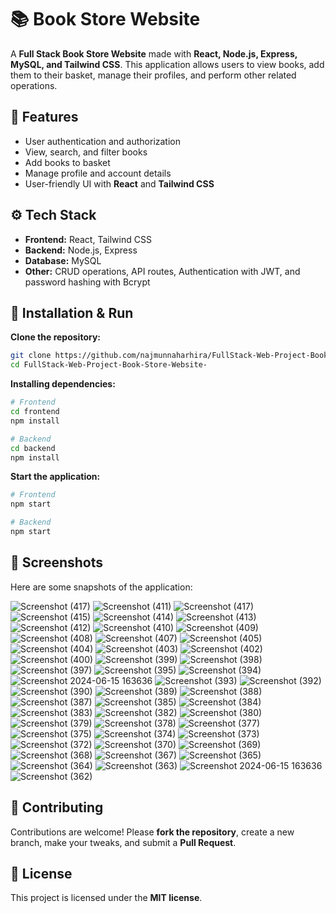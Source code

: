 

# 📚 Book Store Website

A **Full Stack Book Store Website** made with **React, Node.js, Express, MySQL, and Tailwind CSS**.
This application allows users to view books, add them to their basket, manage their profiles, and perform other related operations.


## 🌟 Features

* User authentication and authorization
* View, search, and filter books
* Add books to basket
* Manage profile and account details
* User-friendly UI with **React** and **Tailwind CSS**


## ⚙ Tech Stack

* **Frontend:** React, Tailwind CSS
* **Backend:** Node.js, Express
* **Database:** MySQL
* **Other:** CRUD operations, API routes, Authentication with JWT, and password hashing with Bcrypt


## 🏹 Installation & Run

**Clone the repository:**

```bash
git clone https://github.com/najmunnaharhira/FullStack-Web-Project-Book-Store-Website-.git
cd FullStack-Web-Project-Book-Store-Website-
```

**Installing dependencies:**

```bash
# Frontend
cd frontend
npm install

# Backend
cd backend
npm install
```

**Start the application:**

```bash
# Frontend
npm start

# Backend
npm start
```


## 📸 Screenshots

Here are some snapshots of the application:

![Screenshot (417)](https://github.com/user-attachments/assets/6bef57f8-4338-4549-8fbb-68583cbf815b)
![Screenshot (411)](https://github.com/user-attachments/assets/4b1b69d3-266b-4b0d-84e1-a55b80eea54e)
![Screenshot (417)](https://github.com/user-attachments/assets/6bef57f8-4338-4549-8fbb-68583cbf815b)
![Screenshot (415)](https://github.com/user-attachments/assets/fd38c9e4-a3d9-47a6-9b7e-d9747352fa6d)
![Screenshot (414)](https://github.com/user-attachments/assets/ff05996d-9caf-477a-beff-15bc058a561b)
![Screenshot (413)](https://github.com/user-attachments/assets/77a1c40b-a342-422d-accd-3a1500cbfa1b)
![Screenshot (412)](https://github.com/user-attachments/assets/14cf3054-cc82-4a82-a4ae-9dbc057f70d3)
![Screenshot (410)](https://github.com/user-attachments/assets/2706df05-bd42-47db-8127-a0da5e90f4a2)
![Screenshot (409)](https://github.com/user-attachments/assets/63a97e37-1081-46d4-9f0b-d052b6898554)
![Screenshot (408)](https://github.com/user-attachments/assets/17bcf58f-fc02-464e-a12b-8be11e56fef3)
![Screenshot (407)](https://github.com/user-attachments/assets/75df1188-e95e-40bd-9327-2822e5e22474)
![Screenshot (405)](https://github.com/user-attachments/assets/f7cc366e-4637-4349-929c-cc74799e181f)
![Screenshot (404)](https://github.com/user-attachments/assets/2f8db525-cb62-469e-9287-10da778197e7)
![Screenshot (403)](https://github.com/user-attachments/assets/c9b74450-72cd-4776-8df6-f8022057eb52)
![Screenshot (402)](https://github.com/user-attachments/assets/98244262-63a8-4c86-9632-4f2124b4fa29)
![Screenshot (400)](https://github.com/user-attachments/assets/e130bb8d-f5f5-480a-8259-c029797e00ab)
![Screenshot (399)](https://github.com/user-attachments/assets/4e4b4515-df65-4c0e-a41c-ca925dd0be26)
![Screenshot (398)](https://github.com/user-attachments/assets/bf02b5be-44f9-416b-b9c0-e533f4fe8b7c)
![Screenshot (397)](https://github.com/user-attachments/assets/0d4d9b0c-f915-4562-ba75-97069d6d7ac8)
![Screenshot (395)](https://github.com/user-attachments/assets/be83b652-36e5-4953-b1b4-7de61f914d8b)
![Screenshot (394)](https://github.com/user-attachments/assets/26c7d9ea-d68c-4d75-8e7e-5bbfd39ba158)
![Screenshot 2024-06-15 163636](https://github.com/user-attachments/assets/c85580de-2ada-44ea-8f42-e11eaa9ef0d0)
![Screenshot (393)](https://github.com/user-attachments/assets/972734b6-3535-4491-8092-0683c879dbeb)
![Screenshot (392)](https://github.com/user-attachments/assets/2e327b3b-3cc8-4ac9-ab1d-53450f0479b3)
![Screenshot (390)](https://github.com/user-attachments/assets/ebe810ba-a8f0-41e9-bae2-4832d7ecba31)
![Screenshot (389)](https://github.com/user-attachments/assets/4f4ab059-a64b-4ab5-9b3e-a8d97a72d910)
![Screenshot (388)](https://github.com/user-attachments/assets/8c6af487-ce38-40a3-90af-cd6add7c2ca8)
![Screenshot (387)](https://github.com/user-attachments/assets/908b8cdb-d68c-4330-8747-56b9bed93e33)
![Screenshot (385)](https://github.com/user-attachments/assets/bd6da1b0-0b90-4402-86a6-1612ee63137f)
![Screenshot (384)](https://github.com/user-attachments/assets/92a63b5b-46da-4060-840a-861de78326d6)
![Screenshot (383)](https://github.com/user-attachments/assets/58619c22-a66d-4387-853b-0943aa1b353e)
![Screenshot (382)](https://github.com/user-attachments/assets/899a47c0-67a7-409a-8320-eb5ca5c114f4)
![Screenshot (380)](https://github.com/user-attachments/assets/dd365b47-ff60-454f-8ecd-c7a637ccbcb2)
![Screenshot (379)](https://github.com/user-attachments/assets/6e5c3f67-fc36-4609-b49d-33a10902ed80)
![Screenshot (378)](https://github.com/user-attachments/assets/08b50f96-bf09-42dd-90bc-90f0ef52f76b)
![Screenshot (377)](https://github.com/user-attachments/assets/eede64bb-4c84-4614-bb35-53daa0e76c20)
![Screenshot (375)](https://github.com/user-attachments/assets/a66eac55-4f1d-4a17-ad4a-c8874be6179d)
![Screenshot (374)](https://github.com/user-attachments/assets/2bc0e34e-3f1c-4601-af6a-a207fa8dada5)
![Screenshot (373)](https://github.com/user-attachments/assets/04b3d42e-f9fa-4e8b-b450-88a9bf943c5f)
![Screenshot (372)](https://github.com/user-attachments/assets/e1baaece-768c-40ea-b2c4-5aa710a68652)
![Screenshot (370)](https://github.com/user-attachments/assets/3d46b560-abeb-4c03-b8ea-3fd2078b86d1)
![Screenshot (369)](https://github.com/user-attachments/assets/881ff73a-3670-460f-93db-1674bd161bde)
![Screenshot (368)](https://github.com/user-attachments/assets/1e4793ac-e513-4c9f-877c-07b24b477bd4)
![Screenshot (367)](https://github.com/user-attachments/assets/fc884707-d143-4861-9406-ea11e355fe4b)
![Screenshot (365)](https://github.com/user-attachments/assets/78934a46-1d43-4a44-b02e-0dfa15dc5466)
![Screenshot (364)](https://github.com/user-attachments/assets/5c263e6c-e5d1-4616-bfcd-6edd6645fd5f)
![Screenshot (363)](https://github.com/user-attachments/assets/24d91be0-87b6-431a-8c8f-a407a5a233c1)
![Screenshot 2024-06-15 163636](https://github.com/user-attachments/assets/c0adbefb-70f3-419f-ba42-07d85ed450ed)
![Screenshot (362)](https://github.com/user-attachments/assets/c23cd9ee-97af-48c6-bb02-bfac4595ee17)



## 📝 Contributing

Contributions are welcome! Please **fork the repository**, create a new branch, make your tweaks, and submit a **Pull Request**.


## 🔑 License

This project is licensed under the **MIT license**.



